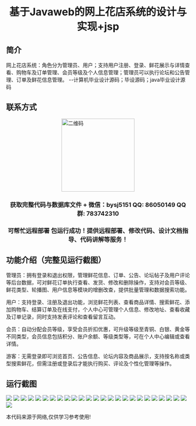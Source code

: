 <p><h1 align="center">基于Javaweb的网上花店系统的设计与实现+jsp</h1></p>

## 简介
网上花店系统：角色分为管理员、用户；支持用户注册、登录、鲜花展示与详情查看、购物车及订单管理、会员等级及个人信息管理；管理员可以执行论坛和公告管理、订单及鲜花信息管理。    --计算机毕业设计源码；毕设源码；java毕业设计源码


## 联系方式
<img src="https://bs-1329754181.cos.ap-shanghai.myqcloud.com/wx.jpg" alt="二维码" style="display: block; margin: 0 auto;" width="200px">
<p><h3 align="center">获取完整代码与数据库文件 + 微信：bysj5151 QQ: 86050149 QQ群: 783742310</h3></p>
<p><h3 align="center">可帮忙远程部署 包运行成功！提供远程部署、修改代码、设计文档指导、代码讲解等服务！</h3></p>

## 功能介绍（完整见运行截图）
管理员：拥有登录和退出权限，管理鲜花信息、订单、公告、论坛帖子及用户评论等后台数据，可对鲜花订单执行查看、发货、修改和删除操作，支持对会员等级、鲜花类型、轮播图、用户信息等模块的增删改查，提供批量管理和数据搜索功能。

用户：支持登录、注册及退出功能，浏览鲜花列表、查看商品详情、搜索鲜花、添加购物车、结算订单及在线支付，个人中心可管理个人信息、修改地址、查看收藏及订单记录，同时支持发表评论和查看留言互动。

会员：自动分配会员等级，享受会员折扣优惠，可升级等级至青铜、白银、黄金等不同类型，会员信息包括积分、账户余额、等级类型等，可在个人中心编辑或查看详情。

游客：无需登录即可浏览首页、公告信息、论坛内容及商品展示，支持按名称或类型搜索鲜花，但需注册或登录后才能执行购买、评论及个性化管理等操作。


## 运行截图
![](https://bs-1329754181.cos.ap-shanghai.myqcloud.com/ssm/OnlineFlowerShop1/img/001.jpg)
![](https://bs-1329754181.cos.ap-shanghai.myqcloud.com/ssm/OnlineFlowerShop1/img/002.jpg)
![](https://bs-1329754181.cos.ap-shanghai.myqcloud.com/ssm/OnlineFlowerShop1/img/003.jpg)
![](https://bs-1329754181.cos.ap-shanghai.myqcloud.com/ssm/OnlineFlowerShop1/img/004.jpg)
![](https://bs-1329754181.cos.ap-shanghai.myqcloud.com/ssm/OnlineFlowerShop1/img/005.jpg)
![](https://bs-1329754181.cos.ap-shanghai.myqcloud.com/ssm/OnlineFlowerShop1/img/006.jpg)
![](https://bs-1329754181.cos.ap-shanghai.myqcloud.com/ssm/OnlineFlowerShop1/img/007.jpg)
![](https://bs-1329754181.cos.ap-shanghai.myqcloud.com/ssm/OnlineFlowerShop1/img/008.jpg)
![](https://bs-1329754181.cos.ap-shanghai.myqcloud.com/ssm/OnlineFlowerShop1/img/009.jpg)
![](https://bs-1329754181.cos.ap-shanghai.myqcloud.com/ssm/OnlineFlowerShop1/img/010.jpg)
![](https://bs-1329754181.cos.ap-shanghai.myqcloud.com/ssm/OnlineFlowerShop1/img/011.jpg)
![](https://bs-1329754181.cos.ap-shanghai.myqcloud.com/ssm/OnlineFlowerShop1/img/012.jpg)
![](https://bs-1329754181.cos.ap-shanghai.myqcloud.com/ssm/OnlineFlowerShop1/img/013.jpg)
![](https://bs-1329754181.cos.ap-shanghai.myqcloud.com/ssm/OnlineFlowerShop1/img/014.jpg)
![](https://bs-1329754181.cos.ap-shanghai.myqcloud.com/ssm/OnlineFlowerShop1/img/015.jpg)
![](https://bs-1329754181.cos.ap-shanghai.myqcloud.com/ssm/OnlineFlowerShop1/img/016.jpg)
![](https://bs-1329754181.cos.ap-shanghai.myqcloud.com/ssm/OnlineFlowerShop1/img/017.jpg)
![](https://bs-1329754181.cos.ap-shanghai.myqcloud.com/ssm/OnlineFlowerShop1/img/018.jpg)
![](https://bs-1329754181.cos.ap-shanghai.myqcloud.com/ssm/OnlineFlowerShop1/img/019.jpg)
![](https://bs-1329754181.cos.ap-shanghai.myqcloud.com/ssm/OnlineFlowerShop1/img/020.jpg)
![](https://bs-1329754181.cos.ap-shanghai.myqcloud.com/ssm/OnlineFlowerShop1/img/021.jpg)
![](https://bs-1329754181.cos.ap-shanghai.myqcloud.com/ssm/OnlineFlowerShop1/img/022.jpg)
![](https://bs-1329754181.cos.ap-shanghai.myqcloud.com/ssm/OnlineFlowerShop1/img/023.jpg)
![](https://bs-1329754181.cos.ap-shanghai.myqcloud.com/ssm/OnlineFlowerShop1/img/024.jpg)
![](https://bs-1329754181.cos.ap-shanghai.myqcloud.com/ssm/OnlineFlowerShop1/img/025.jpg)
![](https://bs-1329754181.cos.ap-shanghai.myqcloud.com/ssm/OnlineFlowerShop1/img/026.jpg)

<p>本代码来源于网络,仅供学习参考使用!</p>
